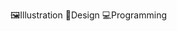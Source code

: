 🖼Illustration
🎨Design
💻Programming

<!---
Yukkegt/Yukkegt is a ✨ special ✨ repository because its `README.md` (this file) appears on your GitHub profile.
You can click the Preview link to take a look at your changes.
--->
